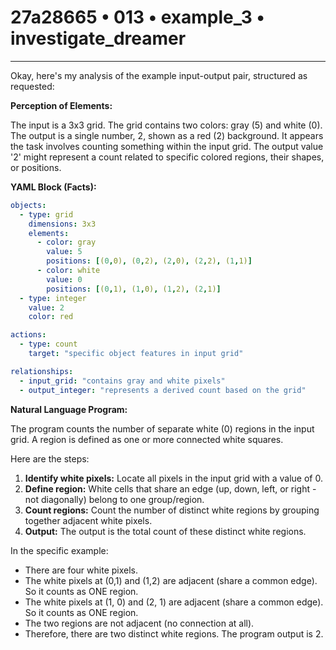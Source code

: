 # 27a28665 • 013 • example_3 • investigate_dreamer

---
Okay, here's my analysis of the example input-output pair, structured as requested:

**Perception of Elements:**

The input is a 3x3 grid. The grid contains two colors: gray (5) and white (0). The output is a single number, 2, shown as a red (2) background. It appears the task involves counting something within the input grid. The output value '2' might represent a count related to specific colored regions, their shapes, or positions.

**YAML Block (Facts):**



```yaml
objects:
  - type: grid
    dimensions: 3x3
    elements:
      - color: gray
        value: 5
        positions: [(0,0), (0,2), (2,0), (2,2), (1,1)]
      - color: white
        value: 0
        positions: [(0,1), (1,0), (1,2), (2,1)]
  - type: integer
    value: 2
    color: red

actions:
  - type: count
    target: "specific object features in input grid"

relationships:
  - input_grid: "contains gray and white pixels"
  - output_integer: "represents a derived count based on the grid"
```



**Natural Language Program:**

The program counts the number of separate white (0) regions in the input grid. A region is defined as one or more connected white squares.

Here are the steps:

1.  **Identify white pixels:** Locate all pixels in the input grid with a value of 0.
2. **Define region:** White cells that share an edge (up, down, left, or right - not diagonally) belong to one group/region.
3.  **Count regions:** Count the number of distinct white regions by grouping together adjacent white pixels.
4.  **Output:** The output is the total count of these distinct white regions.

In the specific example:

-   There are four white pixels.
-   The white pixels at (0,1) and (1,2) are adjacent (share a common edge). So it counts as ONE region.
-   The white pixels at (1, 0) and (2, 1) are adjacent (share a common edge). So it counts as ONE region.
-    The two regions are not adjacent (no connection at all).
-   Therefore, there are two distinct white regions. The program output is 2.

